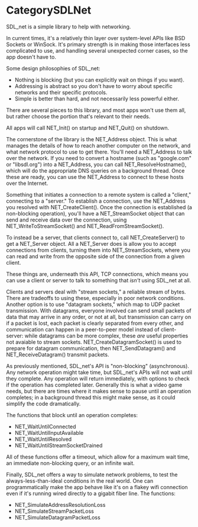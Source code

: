 
# CategorySDLNet

SDL_net is a simple library to help with networking.

In current times, it's a relatively thin layer over system-level APIs like
BSD Sockets or WinSock. It's primary strength is in making those interfaces
less complicated to use, and handling several unexpected corner cases, so
the app doesn't have to.

Some design philosophies of SDL_net:

- Nothing is blocking (but you can explicitly wait on things if you want).
- Addressing is abstract so you don't have to worry about specific networks
  and their specific protocols.
- Simple is better than hard, and not necessarily less powerful either.

There are several pieces to this library, and most apps won't use them all,
but rather choose the portion that's relevant to their needs.

All apps will call NET_Init() on startup and NET_Quit() on shutdown.

The cornerstone of the library is the NET_Address object. This is what
manages the details of how to reach another computer on the network, and
what network protocol to use to get there. You'll need a NET_Address to
talk over the network. If you need to convert a hostname (such as
"google.com" or "libsdl.org") into a NET_Address, you can call
NET_ResolveHostname(), which will do the appropriate DNS queries on a
background thread. Once these are ready, you can use the NET_Address to
connect to these hosts over the Internet.

Something that initiates a connection to a remote system is called a
"client," connecting to a "server." To establish a connection, use the
NET_Address you resolved with NET_CreateClient(). Once the connection is
established (a non-blocking operation), you'll have a NET_StreamSocket
object that can send and receive data over the connection, using
NET_WriteToStreamSocket() and NET_ReadFromStreamSocket().

To instead be a server, that clients connect to, call NET_CreateServer() to
get a NET_Server object. All a NET_Server does is allow you to accept
connections from clients, turning them into NET_StreamSockets, where you
can read and write from the opposite side of the connection from a given
client.

These things are, underneath this API, TCP connections, which means you can
use a client or server to talk to something that _isn't_ using SDL_net at
all.

Clients and servers deal with "stream sockets," a reliable stream of bytes.
There are tradeoffs to using these, especially in poor network conditions.
Another option is to use "datagram sockets," which map to UDP packet
transmission. With datagrams, everyone involved can send small packets of
data that may arrive in any order, or not at all, but transmission can
carry on if a packet is lost, each packet is clearly separated from every
other, and communication can happen in a peer-to-peer model instead of
client-server: while datagrams can be more complex, these _are_ useful
properties not avaiable to stream sockets. NET_CreateDatagramSocket() is
used to prepare for datagram communication, then NET_SendDatagram() and
NET_ReceiveDatagram() transmit packets.

As previously mentioned, SDL_net's API is "non-blocking" (asynchronous).
Any network operation might take time, but SDL_net's APIs will not wait
until they complete. Any operation will return immediately, with options to
check if the operation has completed later. Generally this is what a video
game needs, but there are times where it makes sense to pause until an
operation completes; in a background thread this might make sense, as it
could simplify the code dramatically.

The functions that block until an operation completes:

- NET_WaitUntilConnected
- NET_WaitUntilInputAvailable
- NET_WaitUntilResolved
- NET_WaitUntilStreamSocketDrained

All of these functions offer a timeout, which allow for a maximum wait
time, an immediate non-blocking query, or an infinite wait.

Finally, SDL_net offers a way to simulate network problems, to test the
always-less-than-ideal conditions in the real world. One can
programmatically make the app behave like it's on a flakey wifi connection
even if it's running wired directly to a gigabit fiber line. The functions:

- NET_SimulateAddressResolutionLoss
- NET_SimulateStreamPacketLoss
- NET_SimulateDatagramPacketLoss
